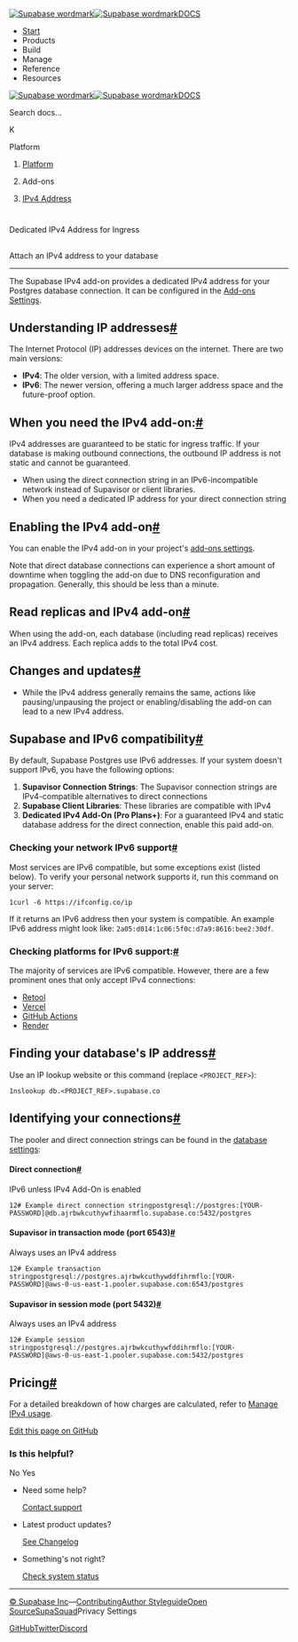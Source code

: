 [![Supabase wordmark](https://supabase.com/docs/_next/image?url=%2Fdocs%2Fsupabase-dark.svg&w=256&q=75&dpl=dpl_5BYG5BkQhU19GEfZfhcgAbeGcRQo)![Supabase wordmark](https://supabase.com/docs/_next/image?url=%2Fdocs%2Fsupabase-light.svg&w=256&q=75&dpl=dpl_5BYG5BkQhU19GEfZfhcgAbeGcRQo)DOCS](https://supabase.com/docs)

-   [Start](https://supabase.com/docs/guides/getting-started)
-   Products
-   Build
-   Manage
-   Reference
-   Resources

[![Supabase wordmark](https://supabase.com/docs/_next/image?url=%2Fdocs%2Fsupabase-dark.svg&w=256&q=75&dpl=dpl_5BYG5BkQhU19GEfZfhcgAbeGcRQo)![Supabase wordmark](https://supabase.com/docs/_next/image?url=%2Fdocs%2Fsupabase-light.svg&w=256&q=75&dpl=dpl_5BYG5BkQhU19GEfZfhcgAbeGcRQo)DOCS](https://supabase.com/docs)

Search docs...

K

Platform

1.  [Platform](https://supabase.com/docs/guides/platform)

3.  Add-ons

5.  [IPv4 Address](https://supabase.com/docs/guides/platform/ipv4-address)

# 

Dedicated IPv4 Address for Ingress

## 

Attach an IPv4 address to your database

* * *

The Supabase IPv4 add-on provides a dedicated IPv4 address for your Postgres database connection. It can be configured in the [Add-ons Settings](https://supabase.com/dashboard/project/_/settings/addons).

## Understanding IP addresses[#](#understanding-ip-addresses)

The Internet Protocol (IP) addresses devices on the internet. There are two main versions:

-   **IPv4**: The older version, with a limited address space.
-   **IPv6**: The newer version, offering a much larger address space and the future-proof option.

## When you need the IPv4 add-on:[#](#when-you-need-the-ipv4-add-on)

IPv4 addresses are guaranteed to be static for ingress traffic. If your database is making outbound connections, the outbound IP address is not static and cannot be guaranteed.

-   When using the direct connection string in an IPv6-incompatible network instead of Supavisor or client libraries.
-   When you need a dedicated IP address for your direct connection string

## Enabling the IPv4 add-on[#](#enabling-the-ipv4-add-on)

You can enable the IPv4 add-on in your project's [add-ons settings](https://supabase.com/dashboard/project/_/settings/addons).

Note that direct database connections can experience a short amount of downtime when toggling the add-on due to DNS reconfiguration and propagation. Generally, this should be less than a minute.

## Read replicas and IPv4 add-on[#](#read-replicas-and-ipv4-add-on)

When using the add-on, each database (including read replicas) receives an IPv4 address. Each replica adds to the total IPv4 cost.

## Changes and updates[#](#changes-and-updates)

-   While the IPv4 address generally remains the same, actions like pausing/unpausing the project or enabling/disabling the add-on can lead to a new IPv4 address.

## Supabase and IPv6 compatibility[#](#supabase-and-ipv6-compatibility)

By default, Supabase Postgres use IPv6 addresses. If your system doesn't support IPv6, you have the following options:

1.  **Supavisor Connection Strings**: The Supavisor connection strings are IPv4-compatible alternatives to direct connections
2.  **Supabase Client Libraries**: These libraries are compatible with IPv4
3.  **Dedicated IPv4 Add-On (Pro Plans+)**: For a guaranteed IPv4 and static database address for the direct connection, enable this paid add-on.

### Checking your network IPv6 support[#](#checking-your-network-ipv6-support)

Most services are IPv6 compatible, but some exceptions exist (listed below). To verify your personal network supports it, run this command on your server:

```
1curl -6 https://ifconfig.co/ip
```

If it returns an IPv6 address then your system is compatible. An example IPv6 address might look like: `2a05:d014:1c06:5f0c:d7a9:8616:bee2:30df`.

### Checking platforms for IPv6 support:[#](#checking-platforms-for-ipv6-support)

The majority of services are IPv6 compatible. However, there are a few prominent ones that only accept IPv4 connections:

-   [Retool](https://retool.com/)
-   [Vercel](https://vercel.com/)
-   [GitHub Actions](https://docs.github.com/en/actions)
-   [Render](https://render.com/)

## Finding your database's IP address[#](#finding-your-databases-ip-address)

Use an IP lookup website or this command (replace `<PROJECT_REF>`):

```
1nslookup db.<PROJECT_REF>.supabase.co
```

## Identifying your connections[#](#identifying-your-connections)

The pooler and direct connection strings can be found in the [database settings](https://supabase.com/dashboard/project/_/settings/database):

#### Direct connection[#](#direct-connection)

IPv6 unless IPv4 Add-On is enabled

```
12# Example direct connection stringpostgresql://postgres:[YOUR-PASSWORD]@db.ajrbwkcuthywfihaarmflo.supabase.co:5432/postgres
```

#### Supavisor in transaction mode (port 6543)[#](#supavisor-in-transaction-mode-port-6543)

Always uses an IPv4 address

```
12# Example transaction stringpostgresql://postgres.ajrbwkcuthywddfihrmflo:[YOUR-PASSWORD]@aws-0-us-east-1.pooler.supabase.com:6543/postgres
```

#### Supavisor in session mode (port 5432)[#](#supavisor-in-session-mode-port-5432)

Always uses an IPv4 address

```
12# Example session stringpostgresql://postgres.ajrbwkcuthywfddihrmflo:[YOUR-PASSWORD]@aws-0-us-east-1.pooler.supabase.com:5432/postgres
```

## Pricing[#](#pricing)

For a detailed breakdown of how charges are calculated, refer to [Manage IPv4 usage](https://supabase.com/docs/guides/platform/manage-your-usage/ipv4).

[Edit this page on GitHub](https://github.com/supabase/supabase/blob/master/apps/docs/content/guides/platform/ipv4-address.mdx)

### Is this helpful?

No Yes

-   Need some help?
    
    [Contact support](https://supabase.com/support)
-   Latest product updates?
    
    [See Changelog](https://supabase.com/changelog)
-   Something's not right?
    
    [Check system status](https://status.supabase.com/)

* * *

[© Supabase Inc](https://supabase.com/)—[Contributing](https://github.com/supabase/supabase/blob/master/apps/docs/DEVELOPERS.md)[Author Styleguide](https://github.com/supabase/supabase/blob/master/apps/docs/CONTRIBUTING.md)[Open Source](https://supabase.com/open-source)[SupaSquad](https://supabase.com/supasquad)Privacy Settings

[GitHub](https://github.com/supabase/supabase)[Twitter](https://twitter.com/supabase)[Discord](https://discord.supabase.com/)
